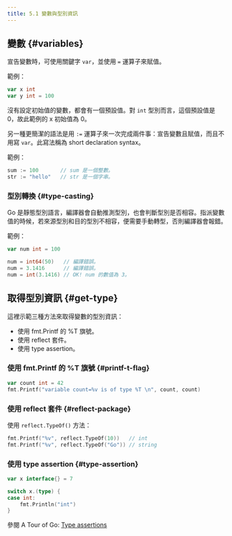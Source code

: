 ```yaml
---
title: 5.1 變數與型別資訊
---
```


## 變數 {#variables}

宣告變數時，可使用關鍵字 `var`，並使用 `=` 運算子來賦值。

範例：

```go
var x int
var y int = 100
```

沒有設定初始值的變數，都會有一個預設值。對 `int` 型別而言，這個預設值是 0，故此範例的 x 初始值為 0。

另一種更簡潔的語法是用 `:=` 運算子來一次完成兩件事：宣告變數且賦值，而且不用寫 `var`。此寫法稱為 short declaration syntax。

範例：

```go
sum := 100       // sum 是一個整數。
str := "hello"   // str 是一個字串。
```

### 型別轉換 {#type-casting}

Go 是靜態型別語言，編譯器會自動推測型別，也會判斷型別是否相容。指派變數值的時候，若來源型別和目的型別不相容，便需要手動轉型，否則編譯器會報錯。

範例：

```go
var num int = 100

num = int64(50)   // 編譯錯誤。
num = 3.1416      // 編譯錯誤。
num = int(3.1416) // OK! num 的數值為 3。
```

## 取得型別資訊 {#get-type}

這裡示範三種方法來取得變數的型別資訊：

- 使用 fmt.Printf 的 %T 旗號。
- 使用 reflect 套件。
- 使用 type assertion。

### 使用 fmt.Printf 的 %T 旗號 {#printf-t-flag}

```go
var count int = 42
fmt.Printf("variable count=%v is of type %T \n", count, count)
```

### 使用 reflect 套件 {#reflect-package}

使用 `reflect.TypeOf()` 方法：

```go
fmt.Printf("%v", reflect.TypeOf(10))   // int
fmt.Printf("%v", reflect.TypeOf("Go")) // string
```

### 使用 type assertion {#type-assertion}

```go
var x interface{} = 7

switch x.(type) {
case int:
    fmt.Println("int")
}
```

參閱 A Tour of Go: [Type assertions](https://go.dev/tour/methods/15)
